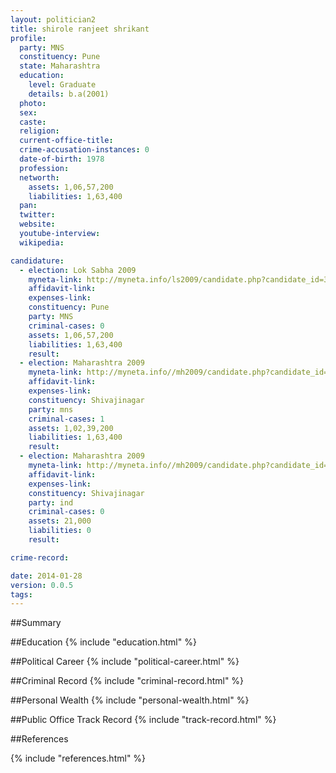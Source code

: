 ```yaml
---
layout: politician2
title: shirole ranjeet shrikant
profile: 
  party: MNS
  constituency: Pune
  state: Maharashtra
  education: 
    level: Graduate
    details: b.a(2001)
  photo: 
  sex: 
  caste: 
  religion: 
  current-office-title: 
  crime-accusation-instances: 0
  date-of-birth: 1978
  profession: 
  networth: 
    assets: 1,06,57,200
    liabilities: 1,63,400
  pan: 
  twitter: 
  website: 
  youtube-interview: 
  wikipedia: 

candidature: 
  - election: Lok Sabha 2009
    myneta-link: http://myneta.info/ls2009/candidate.php?candidate_id=3583
    affidavit-link: 
    expenses-link: 
    constituency: Pune 
    party: MNS
    criminal-cases: 0
    assets: 1,06,57,200
    liabilities: 1,63,400
    result:  
  - election: Maharashtra 2009
    myneta-link: http://myneta.info//mh2009/candidate.php?candidate_id=2707
    affidavit-link: 
    expenses-link: 
    constituency: Shivajinagar 
    party: mns
    criminal-cases: 1
    assets: 1,02,39,200
    liabilities: 1,63,400
    result:  
  - election: Maharashtra 2009
    myneta-link: http://myneta.info//mh2009/candidate.php?candidate_id=2715
    affidavit-link: 
    expenses-link: 
    constituency: Shivajinagar 
    party: ind
    criminal-cases: 0
    assets: 21,000
    liabilities: 0
    result:  

crime-record: 

date: 2014-01-28
version: 0.0.5
tags: 
---
```

##Summary


##Education
{% include "education.html" %}


##Political Career
{% include "political-career.html" %}


##Criminal Record
{% include "criminal-record.html" %}


##Personal Wealth
{% include "personal-wealth.html" %}


##Public Office Track Record
{% include "track-record.html" %}


##References


{% include "references.html" %}